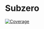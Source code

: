 # Subzero

[![Coverage](https://codecov.io/gh/Caltech-OCTO/Subzero.jl/branch/main/graph/badge.svg)](https://codecov.io/gh/Caltech-OCTO/Subzero.jl)
